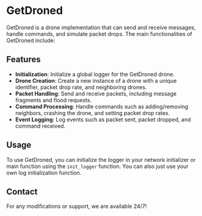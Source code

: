# GetDroned

GetDroned is a drone implementation that can send and receive messages, handle commands, and simulate packet drops. The main functionalities of GetDroned include:

## Features

- **Initialization**: Initialize a global logger for the GetDroned drone.
- **Drone Creation**: Create a new instance of a drone with a unique identifier, packet drop rate, and neighboring drones.
- **Packet Handling**: Send and receive packets, including message fragments and flood requests.
- **Command Processing**: Handle commands such as adding/removing neighbors, crashing the drone, and setting packet drop rates.
- **Event Logging**: Log events such as packet sent, packet dropped, and command received.

## Usage

To use GetDroned, you can initialize the logger in your network initializer or main function using the `init_logger` function. You can also just use your own log initialization function.

## Contact

For any modifications or support, we are available 24/7!
